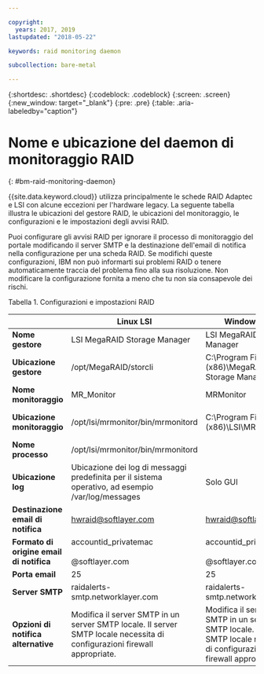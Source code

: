 ```yaml
---

copyright:
  years: 2017, 2019
lastupdated: "2018-05-22"

keywords: raid monitoring daemon

subcollection: bare-metal

---
```


{:shortdesc: .shortdesc}
{:codeblock: .codeblock}
{:screen: .screen}
{:new_window: target="_blank"}
{:pre: .pre}
{:table: .aria-labeledby="caption"}

# Nome e ubicazione del daemon di monitoraggio RAID
{: #bm-raid-monitoring-daemon}

{{site.data.keyword.cloud}} utilizza principalmente le schede RAID Adaptec e LSI con alcune eccezioni per l'hardware legacy. La seguente tabella illustra le ubicazioni del gestore RAID, le ubicazioni del monitoraggio, le configurazioni e le impostazioni degli avvisi RAID.

Puoi configurare gli avvisi RAID per ignorare il processo di monitoraggio del portale modificando il server SMTP e la destinazione dell'email di notifica nella configurazione per una scheda RAID. Se modifichi queste configurazioni, IBM non può informarti sui problemi RAID o tenere automaticamente traccia del problema fino alla sua risoluzione. Non modificare la configurazione fornita a meno che tu non sia consapevole dei rischi.

<caption>Tabella 1. Configurazioni e impostazioni RAID</caption>

||Linux LSI|Windows LSI|Linux Adaptec|Windows Adaptec|
|---|---|---|---|---|
|**Nome gestore**|LSI MegaRAID Storage Manager|LSI MegaRAID Storage Manager|Adaptec Storage Manager|Adaptec Storage Manager|
|**Ubicazione gestore**|/opt/MegaRAID/storcli|C:\Program Files (x86)\MegaRAID Storage Manager|/usr/StorMan|C:\Program Files\Adaptec\Adaptec Storage Manager|
|**Nome monitoraggio**|MR_Monitor|MRMonitor|Adaptec Event Manager|Adaptec Event Manager|
|**Ubicazione monitoraggio**|/opt/lsi/mrmonitor/bin/mrmonitord|C:\Program Files (x86)\LSI\MRMonitor|/usr/StorMan|C:\Program Files\Adaptec\Adaptec Storage Manager|
|**Nome processo**|/opt/lsi/mrmonitor/bin/mrmonitord|||||
|**Ubicazione log**|Ubicazione dei log di messaggi predefinita per il sistema operativo, ad esempio /var/log/messages|Solo GUI|/usr/StorMan/RaidEvtA.log|Solo GUI|
|**Destinazione email di notifica**|[hwraid@softlayer.com](mailto:hwraid@softlayer.com)|[hwraid@softlayer.com](mailto:hwraid@softlayer.com)|[hwraid@softlayer.com](mailto:hwraid@softlayer.com)|[hwraid@softlayer.com](mailto:hwraid@softlayer.com)|
|**Formato di origine email di notifica**|accountid_privatemac<br /><br />@softlayer.com|accountid_privatemac<br /><br />@softlayer.com|accountid_privatemac<br /><br />@softlayer.com|accountid_privatemac<br /><br />@softlayer.com|
|**Porta email**|25|25|25|25|
|**Server SMTP**|raidalerts-smtp.networklayer.com|raidalerts-smtp.networklayer.com|raidalerts-smtp.networklayer.com|raidalerts-smtp.networklayer.com|
|**Opzioni di notifica alternative**|Modifica il server SMTP in un server SMTP locale. Il server SMTP locale necessita di configurazioni firewall appropriate.|Modifica il server SMTP in un server SMTP locale. Il server SMTP locale necessita di configurazioni firewall appropriate.|Modifica il server SMTP in un server SMTP locale. Il server SMTP locale necessita di configurazioni firewall appropriate.|Modifica il server SMTP in un server SMTP locale. Il server SMTP locale necessita di configurazioni firewall appropriate.|
